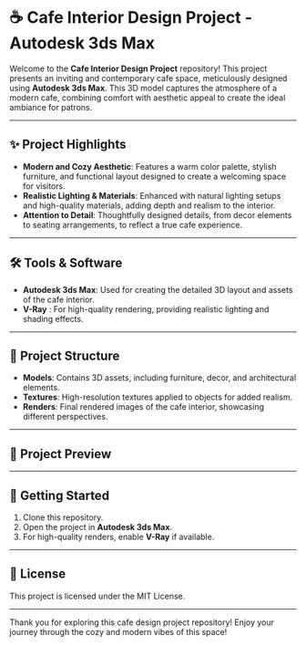 

# ☕ Cafe Interior Design Project - Autodesk 3ds Max

Welcome to the **Cafe Interior Design Project** repository! This project presents an inviting and contemporary cafe space, meticulously designed using **Autodesk 3ds Max**. This 3D model captures the atmosphere of a modern cafe, combining comfort with aesthetic appeal to create the ideal ambiance for patrons.

---

## ✨ Project Highlights

- **Modern and Cozy Aesthetic**: Features a warm color palette, stylish furniture, and functional layout designed to create a welcoming space for visitors.
- **Realistic Lighting & Materials**: Enhanced with natural lighting setups and high-quality materials, adding depth and realism to the interior.
- **Attention to Detail**: Thoughtfully designed details, from decor elements to seating arrangements, to reflect a true cafe experience.

---

## 🛠 Tools & Software

- **Autodesk 3ds Max**: Used for creating the detailed 3D layout and assets of the cafe interior.
- **V-Ray** : For high-quality rendering, providing realistic lighting and shading effects.

---

## 📁 Project Structure

- **Models**: Contains 3D assets, including furniture, decor, and architectural elements.
- **Textures**: High-resolution textures applied to objects for added realism.
- **Renders**: Final rendered images of the cafe interior, showcasing different perspectives.

---

## 🌆 Project Preview



---

## 🚀 Getting Started

1. Clone this repository.
2. Open the project in **Autodesk 3ds Max**.
3. For high-quality renders, enable **V-Ray** if available.

---

## 📜 License

This project is licensed under the MIT License.

---

Thank you for exploring this cafe design project repository! Enjoy your journey through the cozy and modern vibes of this space!
